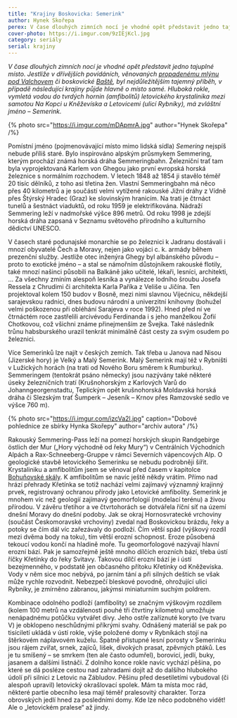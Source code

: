 ```yaml
---
title: "Krajiny Boskovicka: Semerink"
author: Hynek Skořepa
perex: V čase dlouhých zimních nocí je vhodné opět představit jedno tajuplné místo. Hluboká rokle, vymletá vodou do tvrdých hornin (amfibolitů) letovického krystalinika mezi samotou Na Kopci u Kněževíska a Letovicemi (ulicí Rybníky), má zvláštní jméno – Semerink.
cover-photo: https://i.imgur.com/9zIEjKcl.jpg
category: seriály
serial: krajiny
---
```


*V čase dlouhých zimních nocí je vhodné opět představit jedno tajuplné místo. Jestliže v dřívějších povídáních, věnovaných [propadenému mlýnu pod Valchovem](https://ohlasy.info/clanky/2015/12/zaboreny-mlenek.html) či boskovické [Baště](https://ohlasy.info/clanky/2016/12/basta.html), byl nejdůležitějším tajemný příběh, v případě následující krajiny půjde hlavně o místo samé. Hluboká rokle, vymletá vodou do tvrdých hornin (amfibolitů) letovického krystalinika mezi samotou Na Kopci u Kněževíska a Letovicemi (ulicí Rybníky), má zvláštní jméno – Semerink.*

{% photo src="https://i.imgur.com/mDApmrA.jpg" author="Hynek Skořepa" /%}

Pomístní jméno (pojmenovávající místo mimo lidská sídla) *Semering* nejspíš nebude příliš staré. Bylo inspirováno alpským průsmykem Semmering, kterým prochází známá horská dráha Semmeringbahn. Železniční trať tam byla vyprojektovaná Karlem von Ghegou jako první evropská horská železnice s normálním rozchodem. V letech 1848 až 1854 ji stavělo téměř 20 tisíc dělníků, z toho asi třetina žen. Vlastní Semmeringbahn má něco přes 40 kilometrů a je součástí velmi vytížené rakouské Jižní dráhy z Vídně přes Štýrský Hradec (Graz) ke slovinským hranicím. Na trati je čtrnáct tunelů a šestnáct viaduktů, od roku 1959 je elektrifikována. Nádraží Semmering leží v nadmořské výšce 896 metrů. Od roku 1998 je zdejší horská dráha zapsaná v Seznamu světového přírodního a kulturního dědictví UNESCO.

V časech staré podunajské monarchie se po železnici k Jadranu dostávali i mnozí obyvatelé Čech a Moravy, nejen jako vojáci c. k. armády během prezenční služby. Jestliže otec inženýra Ghegy byl albánského původu – proto to exotické jméno – a stal se námořním důstojníkem rakouské flotily, také mnozí našinci působili na Balkáně jako učitelé, lékaři, lesníci, architekti, … Za všechny zmíním alespoň lesníka a vynálezce lodního šroubu Josefa Ressela z Chrudimi či architekta Karla Paříka z Veliše u Jičína. Ten projektoval kolem 150 budov v Bosně, mezi nimi slavnou Vijećnicu, někdejší sarajevskou radnici, dnes budovu národní a univerzitní knihovny (bohužel velmi poškozenou při obléhání Sarajeva v roce 1992). Hned před ní ve čtrnáctém roce zastřelili arcivévodu Ferdinanda i s jeho manželkou Žofií Chotkovou, což všichni známe přinejmenším ze Švejka. Také následník trůnu habsburského urazil tenkrát minimálně část cesty za svým osudem po železnici.

Více Semerinků lze najít v českých zemích. Tak třeba u Janova nad Nisou (Jizerské hory) je Velký a Malý Semerink. Malý Semerink mají též v Rybništi v Lužických horách (na trati od Nového Boru směrem k Rumburku). Semmeringem (tentokrát psáno německy) jsou nazývány také některé úseky železničních tratí (Krušnohorským z Karlových Varů do Johanngeorgenstadtu, Teplickým opět krušnohorská Moldavská horská dráha či Slezským trať Šumperk – Jeseník – Krnov přes Ramzovské sedlo ve výšce 760 m).

{% photo src="https://i.imgur.com/izcVa2l.jpg" caption="Dobové pohlednice ze sbírky Hynka Skořepy" author="archiv autora" /%}

Rakouský Semmering-Pass leží na pomezí horských skupin Randgebirge östlich der Mur („Hory východně od řeky Mury“) v Centrálních Východních Alpách a Rax-Schneeberg-Gruppe v rámci Severních vápencových Alp. O geologické stavbě letovického Semerinku se nebudu podrobněji šířit. Krystaliniku a amfibolitům jsem se věnoval před časem v kapitolce [Bohuňovské skály](https://ohlasy.info/clanky/2016/11/bohunovske-skaly.html). K amfibolitům se navíc ještě někdy vrátím. Přímo nad hrází přehrady Křetínka se totiž nachází velmi zajímavý významný krajinný prvek, registrovaný ochranou přírody jako Letovické amfibolity. Semerink je mnohem víc než geologií zajímavý geomorfologií (modelací terénu) a živou přírodou. V závěru třetihor a ve čtvrtohorách se dotvářela říční síť na území dnešní Moravy do dnešní podoby. Jak se okraj Hornosvratecké vrchoviny (součást Českomoravské vrchoviny) zvedal nad Boskovickou brázdu, řeky a potoky se čím dál víc zařezávaly do podloží. Čím větší spád (výškový rozdíl mezi dvěma body na toku), tím větší erozní schopnost. Eroze působená tekoucí vodou končí na hladině moře. Tu geomorfologové nazývají hlavní erozní bází. Pak je samozřejmě ještě mnoho dílčích erozních bází, třeba ústí říčky Křetínky do řeky Svitavy. Takovou dílčí erozní bází je i ústí bezejmenného, v podstatě jen občasného přítoku Křetínky od Kněževíska. Vody v něm sice moc nebývá, po jarním tání a při silných deštích se však může rychle rozvodnit. Nebezpečí bleskové povodně, ohrožující ulici Rybníky, je zmírněno zábranou, jakýmsi miniaturním suchým poldrem.

Kombinace odolného podloží (amfibolity) se značným výškovým rozdílem (kolem 100 metrů na vzdálenosti pouhé tři čtvrtiny kilometru) umožňuje nenápadnému potůčku vytvářet divy. Jeho ostře zaříznuté koryto (ve tvaru V) je obklopeno neschůdnými příkrými svahy. Odnášený materiál se pak po tisíciletí ukládá v ústí rokle, výše položené domy v Rybníkách stojí na štěrkovém náplavovém kuželu. Špatně přístupné lesní porosty v Semerinku jsou rájem zvířat, srnek, zajíců, lišek, divokých prasat, zpěvných ptáků. Les je tu smíšený – se smrkem (ten ale často odumřel), borovicí, jedlí, buky, jasanem a dalšími listnáči. Z dolního konce rokle navíc vychází pěšina, po které se dá posléze cestou nad zahradami dojít až do dalšího hlubokého údolí při silnici z Letovic na Zábludov. Pěšinu před desetiletími vybudoval (či alespoň upravil) letovický okrašlovací spolek. Mám ta místa moc rád, některé partie obecního lesa mají téměř pralesovitý charakter. Torza obrovských jedlí hned za posledními domy. Kde lze něco podobného vidět! Ale o „letovickém pralese“ až jindy.
